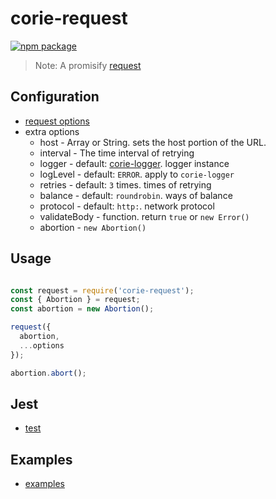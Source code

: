 # corie-request

[![npm package](https://nodei.co/npm/corie-request.png?downloads=true&downloadRank=true&stars=true)](https://www.npmjs.com/package/corie-request)

> Note: A promisify [request](https://github.com/request/request)

## Configuration

  - [request options](https://github.com/request/request#requestoptions-callback)
  - extra options
    - host - Array or String. sets the host portion of the URL.
    - interval - The time interval of retrying
    - logger - default: [corie-logger](https://www.npmjs.com/package/corie-logger). logger instance
    - logLevel - default: `ERROR`. apply to `corie-logger`
    - retries - default: `3` times. times of retrying
    - balance - default: `roundrobin`. ways of balance
    - protocol - default: `http:`. network protocol
    - validateBody - function. return `true` or `new Error()`
    - abortion - `new Abortion()`
    
## Usage
```javascript

const request = require('corie-request');
const { Abortion } = request;
const abortion = new Abortion();

request({
  abortion,
  ...options
});

abortion.abort();

```

## Jest

  - [test](https://github.com/fengxinming/corie-request/tree/master/test)

## Examples

  - [examples](https://github.com/fengxinming/corie-request/tree/master/examples)
